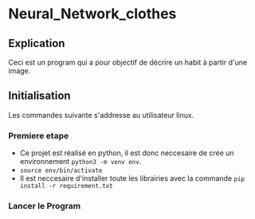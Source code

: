 # Neural_Network_clothes

## Explication
Ceci est un program qui a pour objectif de décrire un habit à partir d'une image.

## Initialisation

Les commandes suivante s'addresse au utilisateur linux.

### Premiere etape

* Ce projet est réalisé en python, il est donc neccesaire de crée un environnement `python3 -m venv env`. 
* `source env/bin/activate`
* Il est neccesaire d'installer toute les librairies avec la commande `pip install -r requirement.txt`

### Lancer le Program
